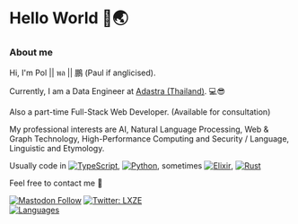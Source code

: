 # Hello World 🙌🌏

### About me
Hi, I'm Pol || พล || 鵬 (Paul if anglicised). 

Currently, I am a Data Engineer at [Adastra (Thailand)](https://www.adastra.co.th/). 💻😎  

Also a part-time Full-Stack Web Developer. (Available for consultation)  

My professional interests are AI, Natural Language Processing, Web & Graph Technology, High-Performance Computing and Security / Language, Linguistic and Etymology.  

Usually code in [![TypeScript][tsURL]][tsLink], [![Python][pyURL]][pyLink], sometimes [![Elixir][exURL]][exLink], [![Rust][rsURL]][rsLink]  

Feel free to contact me 👋  

[![Mastodon Follow][mastodonShieldsURL]](https://mastodon.in.th/@AZI1MOV) [![Twitter: LXZE][twitterShieldsURL]](https://twitter.com/LXZE)  
[![Languages](https://github-readme-stats-phi-brown.vercel.app/api/top-langs/?username=LXZE&layout=compact&langs_count=10&hide_border=true&theme=slateorange)](https://github.com/LXZE)

[mastodonShieldsURL]: https://img.shields.io/mastodon/follow/000015178?domain=https%3A%2F%2Fmastodon.in.th%2F&style=social
[twitterShieldsURL]: https://img.shields.io/badge/follow-%40LXZE-1DA1F2?logo=twitter&style=social

[tsURL]: https://img.shields.io/badge/typescript-%23007ACC.svg?style=for-the-badge&logo=typescript&logoColor=white
[tsLink]: https://github.com/LXZE?tab=repositories&q=&type=&language=typescript&sort=
[pyURL]: https://img.shields.io/badge/python-3670A0?style=for-the-badge&logo=python&logoColor=ffdd54
[pyLink]: https://github.com/LXZE?tab=repositories&q=&type=&language=python&sort=
[exURL]: https://img.shields.io/badge/elixir-%234B275F.svg?style=for-the-badge&logo=elixir&logoColor=white
[exLink]: https://github.com/LXZE?tab=repositories&q=&type=&language=elixir&sort=
[rsURL]: https://img.shields.io/badge/rust-%23000000.svg?style=for-the-badge&logo=rust&logoColor=white
[rsLink]: https://github.com/LXZE?tab=repositories&q=&type=&language=rust&sort=

<!-- 
Oh, hello there, hacker 😈
-->
